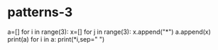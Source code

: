 # patterns-3
a=[]
for i in range(3):
  x=[]
  for j in range(3):
    x.append("*")
  a.append(x)
print(a)
for i in a:
  print(*i,sep=" ")
